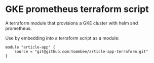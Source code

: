 # GKE prometheus terraform script 

A terraform module that provisions a GKE cluster with helm and prometheus.

Use by embedding into a terraform script as a module:

```
module "article-app" {
    source = "git@github.com:tommbee/article-app-terraform.git"
}
```
